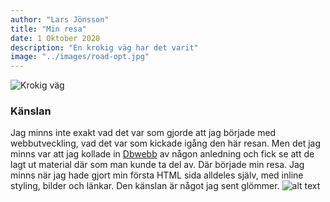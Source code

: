```yaml
---
author: "Lars Jönsson"
title: "Min resa"
date: 1 Oktober 2020
description: "En krokig väg har det varit"
image: "../images/road-opt.jpg"
---
```


![Krokig väg](../images/road-opt.jpg)

### Känslan

Jag minns inte exakt vad det var som gjorde att jag började med webbutveckling, vad det var som kickade igång den här resan. Men det jag minns var att jag kollade in [Dbwebb](https://dbwebb.se/) av någon anledning och fick se att de lagt ut material där som man kunde ta del av. Där började min resa. Jag minns när jag hade gjort min första HTML sida alldeles själv, med inline styling, bilder och länkar. Den känslan är något jag sent glömmer. ![alt text](../images/skola-opt.jpg#postimage)
